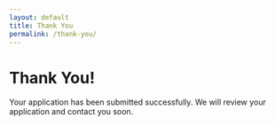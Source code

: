 ```yaml
---
layout: default
title: Thank You
permalink: /thank-you/
---
```


# Thank You!

Your application has been submitted successfully. We will review your application and contact you soon.
